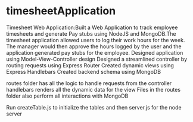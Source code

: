 # timesheetApplication
Timesheet Web Application:Built a Web Application to track employee timesheets and generate Pay stubs using NodeJS and MongoDB.The timesheet application allowed users to log their work hours for the week. The manager would then approve the hours logged by the user and the application generated pay stubs for the employee. Designed application using Model-View-Controller design Designed a streamlined controller by routing requests using Express Router Created dynamic views using Express Handlebars Created backend schema using MongoDB 

routes folder has all the logic to handle requests from the controller
handlebars renders all the dynamic data for the view
Files in the routes folder also perform all interactions with MongoDB

Run createTable.js to initialize the tables and then server.js for the node server
